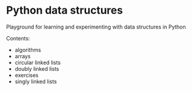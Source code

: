 # Python data structures

Playground for learning and experimenting with data structures in Python

Contents:
- algorithms
- arrays
- circular linked lists
- doubly linked lists
- exercises
- singly linked lists
